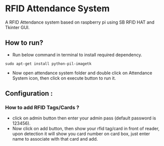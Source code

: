 # RFID Attendance System

A RFID Attendance system based on raspberry pi using SB RFID HAT and Tkinter GUI.

## How to run?
 
* Run below command in terminal to install required dependency.

```
sudo apt-get install python-pil-imagetk
```
* Now open attendance system folder and double click on Attendance System icon, then click on execute button to run it.

## Configuration :

### How to add RFID Tags/Cards ?

* click on admin button then enter your admin pass (default password is 123456).
* Now click on add button, then show your rfid tag/card in front of reader, upon detection it will show you card number on card box,
just enter name to associate with that card and add.


